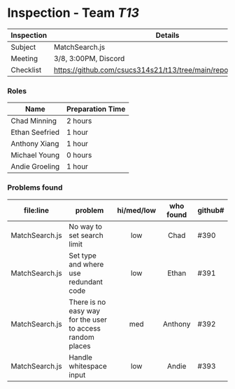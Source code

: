 # Inspection - Team *T13* 
 
| Inspection | Details |
| ----- | ----- |
| Subject | MatchSearch.js |
| Meeting | 3/8, 3:00PM, Discord |
| Checklist | https://github.com/csucs314s21/t13/tree/main/reports/checklist.md |

### Roles

| Name | Preparation Time |
| ---- | ---- |
| Chad Minning | 2 hours |
| Ethan Seefried | 1 hour |
| Anthony Xiang | 1 hour |
| Michael Young | 0 hours |
| Andie Groeling | 1 hour |

### Problems found

| file:line | problem | hi/med/low | who found | github#  |
| --- | --- | :---: | :---: | --- |
| MatchSearch.js | No way to set search limit | low | Chad | #390 |
| MatchSearch.js | Set type and where use redundant code | low | Ethan | #391 |
| MatchSearch.js | There is no easy way for the user to access random places | med | Anthony | #392 |
| MatchSearch.js | Handle whitespace input | low | Andie | #393 |
